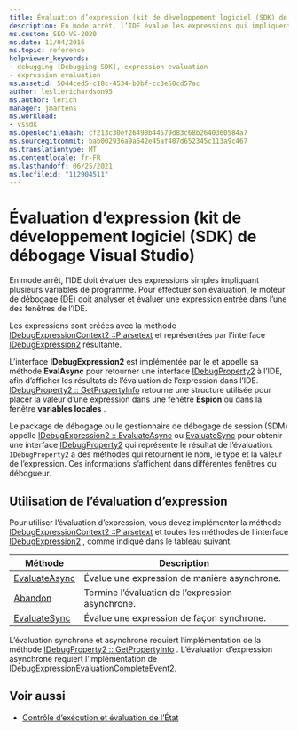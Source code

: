 ```yaml
---
title: Évaluation d’expression (kit de développement logiciel (SDK) de débogage Visual Studio) | Microsoft Docs
description: En mode arrêt, l’IDE évalue les expressions qui impliquent des variables de programme. Découvrez comment le moteur de débogage analyse et évalue une expression.
ms.custom: SEO-VS-2020
ms.date: 11/04/2016
ms.topic: reference
helpviewer_keywords:
- debugging [Debugging SDK], expression evaluation
- expression evaluation
ms.assetid: 5044ced5-c18c-4534-b0bf-cc3e50cd57ac
author: leslierichardson95
ms.author: lerich
manager: jmartens
ms.workload:
- vssdk
ms.openlocfilehash: cf213c30ef26490b44579d83c68b2640360584a7
ms.sourcegitcommit: bab002936a9a642e45af407d652345c113a9c467
ms.translationtype: MT
ms.contentlocale: fr-FR
ms.lasthandoff: 06/25/2021
ms.locfileid: "112904511"
---
```

# <a name="expression-evaluation-visual-studio-debugging-sdk"></a>Évaluation d’expression (kit de développement logiciel (SDK) de débogage Visual Studio)
En mode arrêt, l’IDE doit évaluer des expressions simples impliquant plusieurs variables de programme. Pour effectuer son évaluation, le moteur de débogage (DE) doit analyser et évaluer une expression entrée dans l’une des fenêtres de l’IDE.

 Les expressions sont créées avec la méthode [IDebugExpressionContext2 ::P arsetext](../../extensibility/debugger/reference/idebugexpressioncontext2-parsetext.md) et représentées par l’interface [IDebugExpression2](../../extensibility/debugger/reference/idebugexpression2.md) résultante.

 L’interface **IDebugExpression2** est implémentée par le et appelle sa méthode **EvalAsync** pour retourner une interface [IDebugProperty2](../../extensibility/debugger/reference/idebugproperty2.md) à l’IDE, afin d’afficher les résultats de l’évaluation de l’expression dans l’IDE. [IDebugProperty2 :: GetPropertyInfo](../../extensibility/debugger/reference/idebugproperty2-getpropertyinfo.md) retourne une structure utilisée pour placer la valeur d’une expression dans une fenêtre **Espion** ou dans la fenêtre **variables locales** .

 Le package de débogage ou le gestionnaire de débogage de session (SDM) appelle [IDebugExpression2 :: EvaluateAsync](../../extensibility/debugger/reference/idebugexpression2-evaluateasync.md) ou [EvaluateSync](../../extensibility/debugger/reference/idebugexpression2-evaluatesync.md) pour obtenir une interface [IDebugProperty2](../../extensibility/debugger/reference/idebugproperty2.md) qui représente le résultat de l’évaluation. `IDebugProperty2` a des méthodes qui retournent le nom, le type et la valeur de l’expression. Ces informations s’affichent dans différentes fenêtres du débogueur.

## <a name="using-expression-evaluation"></a>Utilisation de l’évaluation d’expression
 Pour utiliser l’évaluation d’expression, vous devez implémenter la méthode [IDebugExpressionContext2 ::P arsetext](../../extensibility/debugger/reference/idebugexpressioncontext2-parsetext.md) et toutes les méthodes de l’interface [IDebugExpression2](../../extensibility/debugger/reference/idebugexpression2.md) , comme indiqué dans le tableau suivant.

|Méthode|Description|
|------------|-----------------|
|[EvaluateAsync](../../extensibility/debugger/reference/idebugexpression2-evaluateasync.md)|Évalue une expression de manière asynchrone.|
|[Abandon](../../extensibility/debugger/reference/idebugexpression2-abort.md)|Termine l’évaluation de l’expression asynchrone.|
|[EvaluateSync](../../extensibility/debugger/reference/idebugexpression2-evaluatesync.md)|Évalue une expression de façon synchrone.|

 L’évaluation synchrone et asynchrone requiert l’implémentation de la méthode [IDebugProperty2 :: GetPropertyInfo](../../extensibility/debugger/reference/idebugproperty2-getpropertyinfo.md) . L’évaluation d’expression asynchrone requiert l’implémentation de [IDebugExpressionEvaluationCompleteEvent2](../../extensibility/debugger/reference/idebugexpressionevaluationcompleteevent2.md).

## <a name="see-also"></a>Voir aussi
- [Contrôle d’exécution et évaluation de l’État](../../extensibility/debugger/execution-control-and-state-evaluation.md)

